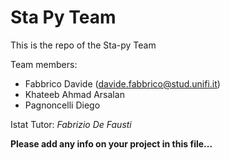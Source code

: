 # Sta Py Team
This is the repo of the Sta-py Team

Team members:
 * Fabbrico Davide (davide.fabbrico@stud.unifi.it)
 * Khateeb Ahmad Arsalan
 * Pagnoncelli Diego

Istat Tutor:
*Fabrizio De Fausti*

**Please add any info on your project in this file...**

